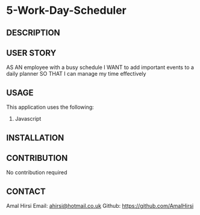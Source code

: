 #  5-Work-Day-Scheduler  

## DESCRIPTION



## USER STORY
AS AN employee with a busy schedule
I WANT to add important events to a daily planner
SO THAT I can manage my time effectively


## USAGE
This application uses the following:
1. Javascript 

## INSTALLATION


## CONTRIBUTION
No contribution required

## CONTACT
Amal Hirsi
Email: ahirsi@hotmail.co.uk
Github: https://github.com/AmalHirsi




